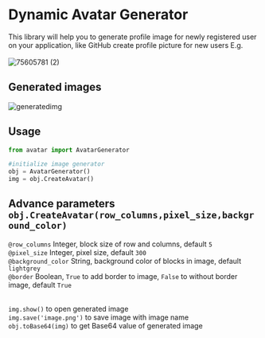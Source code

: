 
# Dynamic Avatar Generator
This library will help you to generate profile image for newly registered user on your application, like GitHub create profile picture for new users E.g. <br>
 <br>
![75605781 (2)](https://user-images.githubusercontent.com/40172813/125158648-02982e00-e190-11eb-912d-2c55b1051019.png)


## Generated images
![generatedimg](https://user-images.githubusercontent.com/40172813/125158557-9a494c80-e18f-11eb-956a-d49f42a6a6db.png)

## Usage
```python
from avatar import AvatarGenerator

#initialize image generator
obj = AvatarGenerator()
img = obj.CreateAvatar() 
```
## Advance parameters `obj.CreateAvatar(row_columns,pixel_size,background_color)`<br>
`@row_columns` Integer, block size of row and columns, default `5`<br>
`@pixel_size` Integer, pixel size, default `300`<br>
`@background_color` String, background color of blocks in image, default `lightgrey`<br>
`@border` Boolean, `True` to add border to image, `False` to without border image, default `True` <br><br>


`img.show()` to open generated image <br>
`img.save('image.png')` to save image with image name <br>
`obj.toBase64(img)` to get Base64 value of generated image <br>



